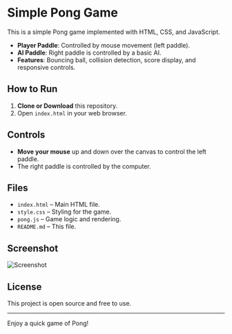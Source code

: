 # Simple Pong Game

This is a simple Pong game implemented with HTML, CSS, and JavaScript.

- **Player Paddle**: Controlled by mouse movement (left paddle).
- **AI Paddle**: Right paddle is controlled by a basic AI.
- **Features**: Bouncing ball, collision detection, score display, and responsive controls.

## How to Run

1. **Clone or Download** this repository.
2. Open `index.html` in your web browser.

## Controls

- **Move your mouse** up and down over the canvas to control the left paddle.
- The right paddle is controlled by the computer.

## Files

- `index.html` – Main HTML file.
- `style.css` – Styling for the game.
- `pong.js` – Game logic and rendering.
- `README.md` – This file.

## Screenshot

![Screenshot](screenshot.png) <!-- Replace or remove if no screenshot is available -->

## License

This project is open source and free to use.

---
Enjoy a quick game of Pong!
